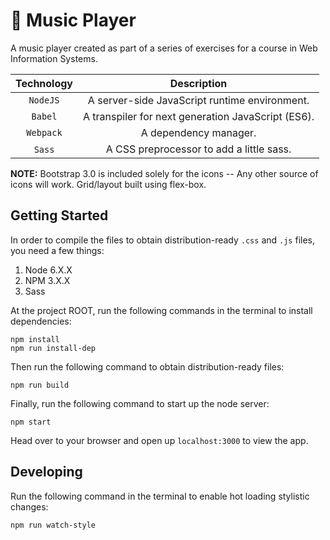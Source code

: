 # 🎵 Music Player

A music player created as part of a series of exercises for a course in Web Information Systems.

| Technology |                     Description                    |
|:----------:|:--------------------------------------------------:|
|  `NodeJS`  | A server-side JavaScript runtime environment.      |
|  `Babel`   | A transpiler for next generation JavaScript (ES6). |
|  `Webpack` | A dependency manager.                              |
|   `Sass`   | A CSS preprocessor to add a little sass.           |

**NOTE:** Bootstrap 3.0 is included solely for the icons -- Any other source of icons will work. Grid/layout built using flex-box.

## Getting Started
In order to compile the files to obtain distribution-ready `.css` and `.js` files, you need a few things:

1. Node 6.X.X
1. NPM 3.X.X
1. Sass

At the project ROOT, run the following commands in the terminal to install dependencies:
```
npm install
npm run install-dep
```

Then run the following command to obtain distribution-ready files:
```
npm run build
```

Finally, run the following command to start up the node server:
```
npm start
```

Head over to your browser and open up `localhost:3000` to view the app.

## Developing

Run the following command in the terminal to enable hot loading stylistic changes:
```
npm run watch-style
```
